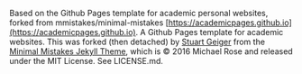 
Based on the Github Pages template for academic personal websites, forked from mmistakes/minimal-mistakes [https://academicpages.github.io](https://academicpages.github.io).
A Github Pages template for academic websites. This was forked (then detached) by [Stuart Geiger](https://github.com/staeiou) from the [Minimal Mistakes Jekyll Theme](https://mmistakes.github.io/minimal-mistakes/), which is © 2016 Michael Rose and released under the MIT License. See LICENSE.md.

